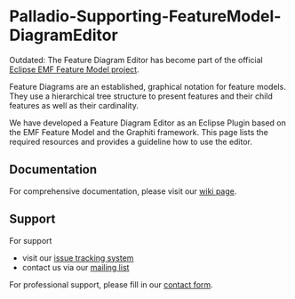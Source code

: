 # Palladio-Supporting-FeatureModel-DiagramEditor
Outdated: The Feature Diagram Editor has become part of the official [Eclipse EMF Feature Model project](https://wiki.eclipse.org/EMF_Feature_Model/Feature_Diagram_Editor).

Feature Diagrams are an established, graphical notation for feature models. They use a hierarchical tree structure to present features and their child features as well as their cardinality.

We have developed a Feature Diagram Editor as an Eclipse Plugin based on the EMF Feature Model and the Graphiti framework. This page lists the required resources and provides a guideline how to use the editor. 

## Documentation
For comprehensive documentation, please visit our [wiki page](https://sdqweb.ipd.kit.edu/wiki/Feature_Diagram_Editor).

## Support
For support
* visit our [issue tracking system](https://palladio-simulator.com/jira)
* contact us via our [mailing list](https://lists.ira.uni-karlsruhe.de/mailman/listinfo/palladio-dev)

For professional support, please fill in our [contact form](http://www.palladio-simulator.com/about_palladio/support/).
